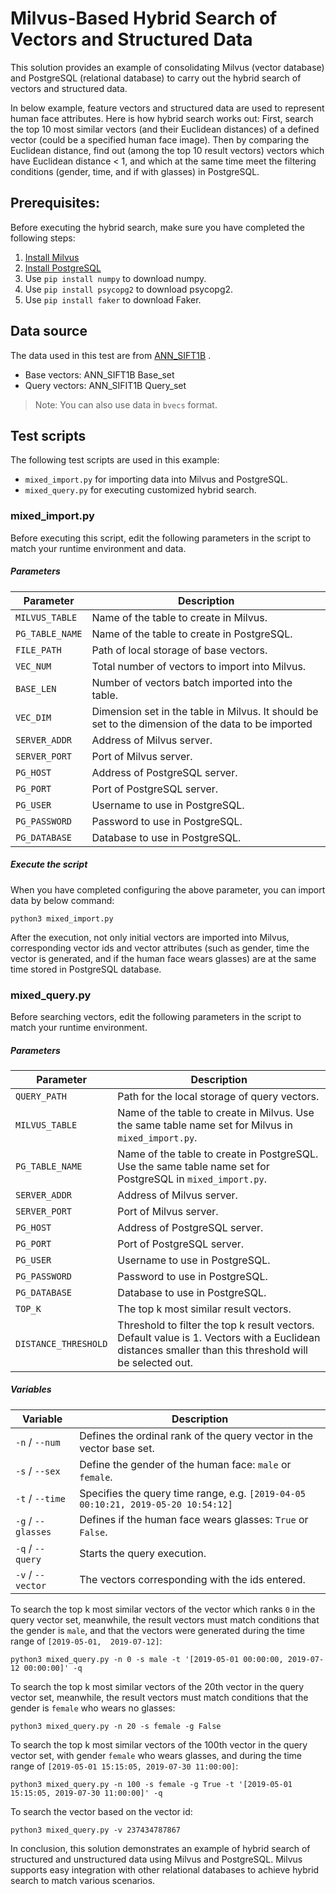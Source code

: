 # Milvus-Based Hybrid Search of Vectors and Structured Data

This solution provides an example of consolidating Milvus (vector database) and PostgreSQL (relational database) to carry out the hybrid search of vectors and structured data.

In below example, feature vectors and structured data are used to represent human face attributes. Here is how hybrid search works out: First, search the top 10 most similar vectors (and their Euclidean distances) of a defined vector (could be a specified human face image). Then by comparing the Euclidean distance, find out (among the top 10  result vectors) vectors which have Euclidean distance < 1, and which at the same time meet the filtering conditions (gender, time, and if with glasses) in PostgreSQL. 

## Prerequisites:

Before executing the hybrid search, make sure you have completed the following steps:

1. [Install Milvus](https://www.milvus.io/docs/guides/get_started/install_milvus/install_milvus.md)
2. [Install PostgreSQL](https://www.postgresql.org/download/)
3. Use `pip install numpy` to download numpy.
4. Use `pip install psycopg2` to download psycopg2.
5. Use `pip install faker` to download Faker. 

## Data source

The data used in this test are from [ANN_SIFT1B](http://corpus-texmex.irisa.fr/) .

- Base vectors: ANN_SIFT1B Base_set
- Query vectors: ANN_SIFIT1B Query_set

> Note: You can also use data in `bvecs` format. 

## Test scripts

The following test scripts are used in this example:

- `mixed_import.py` for importing data into Milvus and PostgreSQL.
- `mixed_query.py` for executing customized hybrid search.

### mixed_import.py

Before executing this script, edit the following parameters in the script to match your runtime environment and data. 

##### Parameters

| Parameter | Description |
| --- | --- |
| `MILVUS_TABLE` |Name of the table to create in Milvus.|
| `PG_TABLE_NAME` |Name of the table to create in PostgreSQL.|
| `FILE_PATH` |Path of local storage of base vectors.|
| `VEC_NUM` |Total number of vectors to import into Milvus.|
| `BASE_LEN` |Number of vectors batch imported into the table.|
| `VEC_DIM` |Dimension set in the table in Milvus. It should be set to the dimension of the data to be imported|
| `SERVER_ADDR` |Address of Milvus server.|
| `SERVER_PORT` |Port of Milvus server.|
| `PG_HOST` |Address of PostgreSQL server.|
| `PG_PORT` |Port of PostgreSQL server.|
| `PG_USER` |Username to use in PostgreSQL.|
| `PG_PASSWORD` |Password to use in PostgreSQL.|
| `PG_DATABASE` |Database to use in PostgreSQL. |

##### Execute the script

When you have completed configuring the above parameter, you can import data by below command:

```shell
python3 mixed_import.py
```

After the execution, not only initial vectors are imported into Milvus, corresponding vector ids and vector attributes (such as gender, time the vector is generated, and if the human face wears glasses) are at the same time stored in PostgreSQL database. 

### mixed_query.py

Before searching vectors, edit the following parameters in the script to match your runtime environment. 

##### Parameters

| Parameter | Description |
| --- | --- |
|`QUERY_PATH` |Path for the local storage of query vectors.|
|`MILVUS_TABLE` |Name of the table to create in Milvus. Use the same table name set for Milvus in `mixed_import.py`.|
|`PG_TABLE_NAME` |Name of the table to create in PostgreSQL. Use the same table name set for PostgreSQL in `mixed_import.py`.|
|`SERVER_ADDR` |Address of Milvus server.|
|`SERVER_PORT` |Port of Milvus server.|
|`PG_HOST` |Address of PostgreSQL server.|
|`PG_PORT` |Port of PostgreSQL server.|
|`PG_USER` |Username to use in PostgreSQL.|
|`PG_PASSWORD` |Password to use in PostgreSQL.|
|`PG_DATABASE` |Database to use in PostgreSQL.|
|`TOP_K` |The top k most similar result vectors.|
|`DISTANCE_THRESHOLD` |Threshold to filter the top k result vectors. Default value is 1. Vectors with a Euclidean distances smaller than this threshold will be selected out.|


##### Variables

| Variable       | Description                                                  |
| -------------- | ------------------------------------------------------------ |
| `-n` / `--num`     | Defines the ordinal rank of the query vector in the vector base set. |
| `-s` / `--sex`     | Define the gender of the human face: `male` or `female`.     |
| `-t` / `--time`    | Specifies the query time range, e.g. `[2019-04-05 00:10:21, 2019-05-20 10:54:12]` |
| `-g` / `--glasses` | Defines if the human face wears glasses: `True` or `False`.  |
| `-q` / `--query`   | Starts the query execution.                                  |
| `-v` / `--vector`  | The vectors corresponding with the ids entered.              |

To search the top k most similar vectors of the vector which ranks `0` in the query vector set, meanwhile, the result vectors must match conditions that the gender is `male`, and that the vectors were generated during the time range of `[2019-05-01,  2019-07-12]`:

```shell
python3 mixed_query.py -n 0 -s male -t '[2019-05-01 00:00:00, 2019-07-12 00:00:00]' -q
```

To search the top k most similar vectors of the 20th vector in the query vector set, meanwhile, the result vectors must match conditions that the gender is `female` who wears no glasses:

```shell
python3 mixed_query.py -n 20 -s female -g False
```

To search the top k most similar vectors of the 100th vector in the query vector set, with gender `female` who wears glasses, and during the time range of `[2019-05-01 15:15:05, 2019-07-30 11:00:00]`:

```shell
python3 mixed_query.py -n 100 -s female -g True -t '[2019-05-01 15:15:05, 2019-07-30 11:00:00]' -q
```

To search the vector based on the vector id:

```shell
python3 mixed_query.py -v 237434787867
```

In conclusion, this solution demonstrates an example of hybrid search of structured and unstructured data using Milvus and PostgreSQL. Milvus supports easy integration with other relational databases to achieve hybrid search to match various scenarios.

